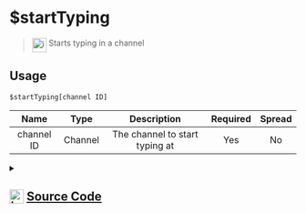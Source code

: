 # $startTyping
> <img align="top" src="https://upload.wikimedia.org/wikipedia/commons/thumb/e/e4/Infobox_info_icon.svg/160px-Infobox_info_icon.svg.png?20150409153300" alt="image" width="25" height="auto"> Starts typing in a channel
## Usage
```
$startTyping[channel ID]
```
| Name | Type | Description | Required | Spread
| :---: | :---: | :---: | :---: | :---: |
channel ID | Channel | The channel to start typing at | Yes | No
<details>
<summary>
    
## <img align="top" src="https://cdn4.iconfinder.com/data/icons/iconsimple-logotypes/512/github-512.png" alt="image" width="25" height="auto">  [Source Code](https://github.com/tryforge/ForgeScript-V2/blob/main/src/native/startTyping.ts)
    
</summary>
    
```ts
import { BaseChannel, TextBasedChannel } from "discord.js"
import { ArgType, NativeFunction, Return } from "../structures"
import noop from "../functions/noop"

export default new NativeFunction({
    name: "$startTyping",
    version: "1.0.0",
    description: "Starts typing in a channel",
    unwrap: true,
    brackets: true,
    args: [
        {
            name: "channel ID",
            description: "The channel to start typing at",
            required: true,
            rest: false,
            type: ArgType.Channel,
            check: (i: BaseChannel) => i.isTextBased(),
        },
    ],
    async execute(ctx, [ch]) {
        const channel = ch ?? ctx.channel
        if (channel.isTextBased()) await channel.sendTyping().catch(() => null)
        return Return.success()
    },
})

```
    
</details>